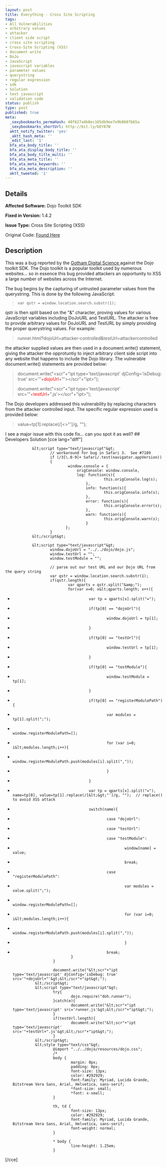 ```yaml
---
layout: post
title: Everything - Cross Site Scripting
tags:
- All Vulnerabilities
- arbitrary values
- attacker
- client side script
- cross site scripting
- Cross-Site Scripting (XSS)
- document write
- DoJo
- JavaScript
- javascript variables
- parameter values
- querystring
- regular expression
- sdk
- Solution
- text javascript
- validation code
status: publish
type: post
published: true
meta:
  _sexybookmarks_permaHash: 48f627a4b8ec185db9ee7e9b068fb65a
  _sexybookmarks_shortUrl: http://bit.ly/bEY87W
  aktt_notify_twitter: 'yes'
  _aktt_hash_meta: ''
  _edit_last: '1'
  bfa_ata_body_title: ''
  bfa_ata_display_body_title: ''
  bfa_ata_body_title_multi: ''
  bfa_ata_meta_title: ''
  bfa_ata_meta_keywords: ''
  bfa_ata_meta_description: ''
  aktt_tweeted: '1'
---
```

## Details
__Affected Software:__ Dojo Toolkit SDK

__Fixed in Version:__  1.4.2

__Issue Type:__ Cross Site Scripting (XSS)

Original Code: <a title="Everything" href="http://spotthevuln.com/2010/06/everything/" target="_blank">Found Here</a>
## Description
This was a bug reported by the <a title="Gotham" href="http://www.gdssecurity.com/" target="_blank">Gotham Digital Science </a>against the Dojo toolkit SDK.  The Dojo toolkit is a popular toolkit used by numerous websites... so in essence this bug provided attackers an opportunity to XSS a large number of websites across the Internet.

The bug begins by the capturing of untrusted parameter values from the querystring.  This is done by the following JavaScript:
<blockquote><code>var qstr = window.location.search.substr(1);</code></blockquote>
qstr is then split based on the "&amp;" character, proving values for various JavaScript variables including DoJoURL and TestURL.   The attacker is free to provide arbitrary values for DoJoURL and TestURL by simply providing the proper querystring values.  For example:
<blockquote>runner.html?dojoUrl=attacker-controlled&amp;testUrl=attackercontrolled</blockquote>
the attacker supplied values are then used in a document.write() statement, giving the attacker the opprotuntiy to inject arbitrary client side script into any website that happens to include the Dojo library.  The vulnerable document.write() statements are provided below:
<blockquote>document.write("&lt;scr"+"ipt type='text/javascript' djConfig='isDebug: true' src='"+<span style="color: #ff0000;">dojoUrl</span>+"'&gt;&lt;/scr"+"ipt&gt;");

document.write("&lt;scr"+"ipt type='text/javascript' src='"+<span style="color: #ff0000;">testUrl</span>+".js'&gt;&lt;/scr"+"ipt&gt;");</blockquote>
The Dojo developers addressed this vulnerability by replacing characters from the attacker controlled input.  The specific regular expression used is provided below:
<blockquote>value=tp[1].replace(/[&lt;&gt;"']/g, "");</blockquote>
I see a major issue with this code fix... can you spot it as well?
## Developers Solution
[cce lang="diff"]

                &lt;script type="text/javascript"&gt;
                        // workaround for bug in Safari 3.  See #7189
                        if (/3[\.0-9]+ Safari/.test(navigator.appVersion))
                        {
                                window.console = {
                                    origConsole: window.console,
                                    log: function(s){
                                                this.origConsole.log(s);
                                        },
                                        info: function(s){
                                                this.origConsole.info(s);
                                        },
                                        error: function(s){
                                                this.origConsole.error(s);
                                        },
                                        warn: function(s){
                                                this.origConsole.warn(s);
                                        }
                               };
                        }
                &lt;/script&gt;
 
                &lt;script type="text/javascript"&gt;
                        window.dojoUrl = "../../dojo/dojo.js";
                        window.testUrl = "";
                        window.testModule = "";
 
                        // parse out our test URL and our Dojo URL from the query string
                        var qstr = window.location.search.substr(1);
                        if(qstr.length){
                                var qparts = qstr.split("&amp;");
                                for(var x=0; x&lt;qparts.length; x++){
-                                       var tp = qparts[x].split("=");
-                                       if(tp[0] == "dojoUrl"){
-                                               window.dojoUrl = tp[1];
-                                       }
-                                       if(tp[0] == "testUrl"){
-                                               window.testUrl = tp[1];
-                                       }
-                                       if(tp[0] == "testModule"){
-                                               window.testModule = tp[1];
-                                       }
-                                       if(tp[0] == "registerModulePath"){
-                                               var modules = tp[1].split(";");
-                                               window.registerModulePath=[];
-                                               for (var i=0; i&lt;modules.length;i++){
-                                                        window.registerModulePath.push(modules[i].split(","));
-                                               }
-                                       }
+                                       var tp = qparts[x].split("="), name=tp[0], value=tp[1].replace(/[&lt;&gt;"']/g, "");  // replace() to avoid XSS attack 
+                                       switch(name){ 
+                                               case "dojoUrl": 
+                                               case "testUrl": 
+                                               case "testModule": 
+                                                       window[name] = value; 
+                                                       break; 
+                                               case "registerModulePath": 
+                                                       var modules = value.split(";"); 
+                                                       window.registerModulePath=[]; 
+                                                       for (var i=0; i&lt;modules.length;i++){ 
+                                                               window.registerModulePath.push(modules[i].split(",")); 
+                                                       } 
+                                               break; 
                                }
                        }
 
                        document.write("&lt;scr"+"ipt type='text/javascript' djConfig='isDebug: true' src='"+dojoUrl+"'&gt;&lt;/scr"+"ipt&gt;");
                &lt;/script&gt;
                &lt;script type="text/javascript"&gt;
                        try{
                                dojo.require("doh.runner");
                        }catch(e){
                                document.write("&lt;scr"+"ipt type='text/javascript' src='runner.js'&gt;&lt;/scr"+"ipt&gt;");
                        }
                        if(testUrl.length){
                                document.write("&lt;scr"+"ipt type='text/javascript' src='"+testUrl+".js'&gt;&lt;/scr"+"ipt&gt;");
                        }
                &lt;/script&gt;
                &lt;style type="text/css"&gt;
                        @import "../../dojo/resources/dojo.css";
                        /*
                        body {
                                margin: 0px;
                                padding: 0px;
                                font-size: 13px;
                                color: #292929;
                                font-family: Myriad, Lucida Grande, Bitstream Vera Sans, Arial, Helvetica, sans-serif;
                                *font-size: small;
                                *font: x-small;
                        }
 
                        th, td {
                                font-size: 13px;
                                color: #292929;
                                font-family: Myriad, Lucida Grande, Bitstream Vera Sans, Arial, Helvetica, sans-serif;
                                font-weight: normal;
                        }
 
                        * body {
                                line-height: 1.25em;
                        }

[/cce] 
